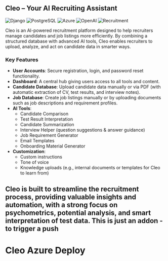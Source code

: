 ## Cleo – Your AI Recruiting Assistant

![Django](https://img.shields.io/badge/Django-5.x-092E20?logo=django)
![PostgreSQL](https://img.shields.io/badge/PostgreSQL-13-336791?logo=postgresql)
![Azure](https://img.shields.io/badge/Hosting-Azure-0089D6?logo=microsoftazure)
![OpenAI](https://img.shields.io/badge/OpenAI-Integration-black?logo=openai)
![Recruitment](https://img.shields.io/badge/Domain-Recruitment-4CAF50)

Cleo is an AI-powered recruitment platform designed to help recruiters manage candidates and job listings more efficiently. By combining a structured database with advanced AI tools, Cleo enables recruiters to upload, analyze, and act on candidate data in smarter ways.

### Key Features

- **User Accounts**: Secure registration, login, and password reset functionality.
- **Dashboard**: A central hub giving users access to all tools and content.
- **Candidate Database**: Upload candidate data manually or via PDF (with automatic extraction of CV, test results, and interview notes).
- **Job Database**: Create job listings manually or by uploading documents such as job descriptions and requirement profiles.
- **AI Tools**:
  - Candidate Comparison
  - Test Result Interpretation
  - Candidate Summarization
  - Interview Helper (question suggestions & answer guidance)
  - Job Requirement Generator
  - Email Templates
  - Onboarding Material Generator
- **Customization**:
  - Custom instructions
  - Tone of voice
  - Knowledge uploads (e.g., internal documents or templates for Cleo to learn from)

Cleo is built to streamline the recruitment process, providing valuable insights and automation, with a strong focus on psychometrics, potential analysis, and smart interpretation of test data.
This is just an addon - to trigger a push
---
# Cleo Azure Deploy
